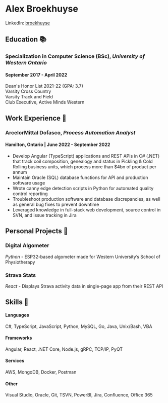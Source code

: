 <meta charset="utf-8">

# Alex Broekhuyse

LinkedIn: [broekhuyse](https://linkedin.com/in/broekhuyse) <br>

## Education 📚

### **Specialization in Computer Science (BSc)**, _University of Western Ontario_

#### September 2017 - April 2022

Dean's Honor List 2021-22 (GPA: 3.7) <br>
Varsity Cross Country <br>
Varsity Track and Field <br>
Club Executive, Active Minds Western

## Work Experience 💼

### ArcelorMittal Dofasco, _Process Automation Analyst_

#### Hamilton, Ontario | June 2022 - September 2022

- Develop Angular (TypeScript) applications and REST APIs in C# (.NET) that track coil composition, genealogy and status in Pickling & Cold Rolling business units, which process more than $4bn of product per annum
-  Maintain Oracle (SQL) database functions for API and production software usage
- Wrote canny edge detection scripts in Python for automated quality control reporting
- Troubleshoot production software and database discrepancies, as well as general bug fixes to prevent downtime
- Leveraged knowledge in full-stack web development, source control in SVN, and issue tracking in Jira

## Personal Projects 🚧

### Digital Algometer

_Python_ - ESP32-based algometer made for Western University’s School of Physiotherapy

### Strava Stats

_React_ - Displays Strava activity data in single-page app from their REST API

## Skills 🧰

#### Languages

C#, TypeScript, JavaScript, Python, MySQL, Go, Java, Unix/Bash, VBA

#### Frameworks

Angular, React, .NET Core, Node.js, gRPC, TCP/IP, PyQT

#### Services

AWS, MongoDB, Docker, Postman

#### Other

Visual Studio, Oracle, Git, TSVN, PowerBI, Jira, Confluence, Office 365
